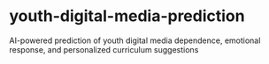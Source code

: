 # youth-digital-media-prediction
AI-powered prediction of youth digital media dependence, emotional response, and personalized curriculum suggestions
